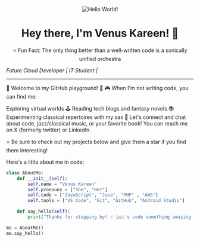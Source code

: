 <p align="center">
  <img src="https://github.com/VenusKareen/VenusKareen/blob/main/assets/hello.gif" alt="Hello World!">
</p>

<h1 align="center">Hey there, I'm Venus Kareen! 🚀</h1>

<p align="center">
  ⭐️ Fun Fact: The only thing better than a well-written code is a sonically unified orchestra</p>
  <em>Future Cloud Developer | IT Student | </em>
</p>

---

🌟 Welcome to my GitHub playground! 🌟
🎮 When I'm not writing code, you can find me:

Exploring virtual worlds 🕹️
Reading tech blogs and fantasy novels 📚
Experimenting classical repertoires with my sax
💬 Let's connect and chat about code, jazz/classical music, or your favorite book! You can reach me on X (formerly twitter) or LinkedIn.

⭐ Be sure to check out my projects below and give them a star if you find them interesting!



Here's a little about me in code:

```python
class AboutMe:
    def __init__(self):
        self.name = "Venus Kareen"
        self.pronouns = ["She", "Her"]
        self.code = ["JavaScript", "Java", "PHP" , "AWS"]
        self.tools = ["VS Code", "Git", "GitHub", "Android Studio"]

    def say_hello(self):
        print("Thanks for stopping by! ✨ Let's code something amazing together! 🚀")

me = AboutMe()
me.say_hello()

